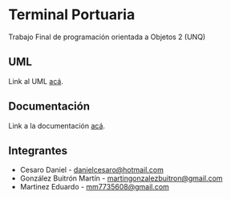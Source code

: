 # Terminal Portuaria
Trabajo Final de programación orientada a Objetos 2 (UNQ)


## UML 

Link al UML [acá]([https://drive.google.com/file/d/1Vc3NjyPhuk1Eb3kPUm8uWrePLjnZ5dR4/view?usp=sharing](https://github.com/Eduardo73Martinez/MMD-Terminal_Portuaria/blob/main/UML.pdf)).


## Documentación

Link a la documentación [acá](https://docs.google.com/document/d/1P8Maf2JmJP85va3HU6ZJVzDAMtFawccRpDgRTvuONxE/edit?usp=sharing).


## Integrantes 

- Cesaro Daniel           - danielcesaro@hotmail.com
- González Buitrón Martín - martingonzalezbuitron@gmail.com
- Martinez Eduardo        - mm7735608@gmail.com
